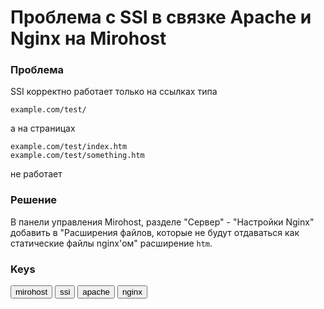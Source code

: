 # Проблема с SSI в связке Apache и Nginx на Mirohost

### Проблема

SSI корректно работает только на ссылках типа

`example.com/test/`

а на страницах

`example.com/test/index.htm`  
`example.com/test/something.htm`

не работает

### Решение

В панели управления Mirohost, разделе "Сервер" - "Настройки Nginx" добавить в "Расширения файлов, которые не будут отдаваться как статические файлы nginx'ом" расширение `htm`.

### Keys

<button>mirohost</button> <button>ssi</button> <button>apache</button> <button>nginx</button>

